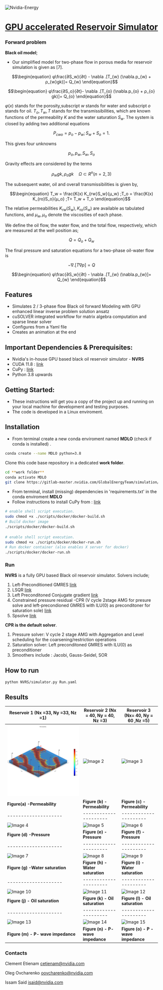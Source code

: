 ![Nvidia-Energy](../pino_modeling/3D/Forward_problem_results/FNO/TRUE/Evolution_water_3D.gif)

# [GPU accelerated Reservoir Simulator](https://gitlab-master.nvidia.com/GlobalEnergyTeam/simulation/gpu_black_oil_reservoir_simulation)


### Forward problem
**Black oil model**;

 - Our simplified model for two-phase flow in porous media for reservoir simulation is given as [7].
```math
\begin{equation}
φ\frac{∂S_w}{∂t} - \nabla .[T_{w} (\nabla.p_{w} + ρ_{w}gk)]= Q_{w} 
\end{equation}
```
```math
\begin{equation}
φ\frac{∂S_o}{∂t}- \nabla .[T_{o} (\nabla.p_{o} + ρ_{o} gk)]= Q_{o}     
\end{equation}
```
$`φ(x)`$ stands for the porosity,subscript $`w`$ stands for water and subscript $`o`$ stands for oil. $`T_{o},T_{w},T`$ stands for the transmissibilities, which are known functions of the permeability $`K`$ and the water saturation $`S_w`$. The system is closed by adding two additional equations

```math
\begin{equation}
P_{cwo} = p_o- p_w  ; S_w+ S_o=1. 
\end{equation}
``` 
This gives four unknowns
```math
\begin{equation}
p_{o}, p_{w}, S_{w}, S_{o}
\end{equation}
``` 
Gravity effects are considered by the terms 
```math
\begin{equation}
ρ_{w}gk,ρ_{o}gk\quad Ω \subset R^{n}(n = 2, 3) 
\end{equation}
``` 
The subsequent water, oil and overall transmissibilities is given by,
```math
\begin{equation} 
T_w = \frac{K(x) K_{rw}S_w}{μ_w}  ;T_o = \frac{K(x) K_{ro}S_o}{μ_o}   ;T= T_w + T_o          
\end{equation}
``` 
The relative permeabilities $`K_{rw} (S_w ),K_{ro} (S_w )`$ are available as tabulated functions, and $`μ_w,μ_o`$ denote the viscosities of each phase. 

We define the oil flow, the water flow, and the total flow, respectively, which are measured at the well position as; 
```math
\begin{equation} 
Q = Q_{o}  + Q_{w }
\end{equation}
``` 

The final pressure and saturation equations for a two-phase oil-water flow is
```math
\begin{equation} 
- ∇ .[T∇p]=Q   
\end{equation}
```  
```math
\begin{equation}                                               
φ\frac{∂S_w}{∂t} - \nabla .[T_{w} (\nabla.p_{w}]= Q_{w} 
\end{equation}
```  


## Features
* Simulates 2 / 3-phase flow Black oil forward Modeling with GPU enhanced linear inverse problem solution ansatz
* cuSOLVER integrated workflow for matrix algebra computation and sparse linear solver
* Configures from a Yaml file
* Creates an animation at the end

## Important Dependencies & Prerequisites:
- Nvidia's in-house GPU based black oil reservoir simulator - **NVRS**
- CUDA 11.8 : [link](https://developer.nvidia.com/cuda-11-8-0-download-archive)
- CuPy : [link](https://github.com/cupy/cupy.git)
- Python 3.8 upwards

## Getting Started:
- These instructions will get you a copy of the project up and running on your local machine for development and testing purposes. 
- The code is developed in a Linux enviroment.

## Installation

- From terminal create a new conda enviroment named **MDLO** (check if conda is installed) .
```bash
conda create --name MDLO python=3.8
```

Clone this code base repository in a dedicated **work folder**.
```bash
cd **work folder**
conda activate MDLO
git clone https://gitlab-master.nvidia.com/GlobalEnergyTeam/simulation/gpu_black_oil_reservoir_simulation.git

```
- From terminal, install (missing) dependencies in 'requirements.txt' in the conda enviroment **MDLO**
- Follow instructions to install CuPy from : [link](https://github.com/cupy/cupy.git)

```bash
# enable shell script execution.
sudo chmod +x ./scripts/docker/docker-build.sh
# Build docker image
./scripts/docker/docker-build.sh

# enable shell script execution.
sudo chmod +x ./scripts/docker/docker-run.sh
# Run docker container (also enables X server for docker)
./scripts/docker/docker-run.sh
```

### Run
**NVRS** is a fully GPU based Black oil reservoir simulator.
Solvers include;
1) Left-Preconditioned GMRES [link](https://docs.cupy.dev/en/stable/reference/generated/cupyx.scipy.sparse.linalg.gmres.html)
2) LSQR [link](https://docs.cupy.dev/en/stable/reference/generated/cupyx.scipy.sparse.linalg.lsqr.html)
3) Left Preconditoned Conjugate gradient [link](https://docs.cupy.dev/en/stable/reference/generated/cupyx.scipy.sparse.linalg.cg.html)
4) Constrained pressure residual -CPR  (V cycle 2stage AMG for presure solve and left-precondioned GMRES with ILU(0) as preconditoner for saturation sole) [link](https://doi.org/10.2118/96809-MS)
6) Spsolve [link](https://docs.cupy.dev/en/stable/reference/generated/cupyx.scipy.sparse.linalg.spsolve.html)


**CPR is the default solver**.
1) Pressure solver: V cycle 2 stage AMG with Aggregation and Level scheduling for the coarsening/restriction operations
2) Saturation solver:  Left preconditoned GMRES with ILU(0) as preconditioner
3) Smoothers include : Jacobi, Gauss-Seidel, SOR

## How to run

```
python NVRS/simulator.py Run.yaml
```
## Results
| Reservoir 1 (Nx =33, Ny =33, Nz =1) | Reservoir 2 (Nx = 40, Ny = 40, Nz =3)| Reservoir 3  (Nx= 40, Ny = 60 ,Nz =5)|
| --------------------|---------------------|---------------------|
| ![Image 1][img1]     | ![Image 2][img2]     | ![Image 3][img3]     |
| **Figure(a) -Permeability**| **Figure (b) - Permeability**| **Figure (c) - Permeability**|
| --------------------|---------------------|---------------------|
| ![Image 4][img4]     | ![Image 5][img5]     | ![Image 6][img6]     |
| **Figure (d) -Pressure**| **Figure (e) -Pressure**| **Figure (f) - Pressure** |
| --------------------|---------------------|---------------------|
| ![Image 7][img7]     | ![Image 8][img8]     | ![Image 9][img9]     |
| **Figure (g) -Water saturation**| **Figure (h) - Water saturation** | **Figure (i) - Water saturation** |
| --------------------|---------------------|---------------------|
| ![Image 10][img10]  | ![Image 11][img11]   | ![Image 12][img12]   |
| **Figure (j) - Oil saturation** | **Figure (k) - Oil saturation** | **Figure (l) - Oil saturation**|
| --------------------|---------------------|---------------------|
| ![Image 13][img13]  | ![Image 14][img14]   | ![Image 15][img15]   |
| **Figure (m) - P- wave impedance** | **Figure (n) - P- wave impedance** | **Figure (o) - P - wave impedance**|




[img1]: RESULTS/33331/Permeability.png "Permeability Field ( 33 by 33 by 1)"
[img2]: GPU_reservoir_simulator/RESULTS/40403/Permeability.png "Permeability Field ( 40 by 40 by 3)"
[img3]: GPU_reservoir_simulator/RESULTS/40605/Permeability.png "Permeability Field ( 40 by 60 by 5)"
[img4]: GPU_reservoir_simulator/RESULTS/33331/Evolution_pressure_3D.gif "Pressure Field (33 by 33 by 1)"
[img5]: GPU_reservoir_simulator/RESULTS/40403/Evolution_pressure_3D.gif "Pressure Field (40 by 40 by 3)"
[img6]: GPU_reservoir_simulator/RESULTS/40605/Evolution_pressure_3D.gif "Pressure Field (40 by 60 by 5)"
[img7]: GPU_reservoir_simulator/RESULTS/33331/Evolution_water_3D.gif "Water Field (33 by 33 by 1)"
[img8]: GPU_reservoir_simulator/RESULTS/40403/Evolution_water_3D.gif "Water Field (40 by 40 by 3)"
[img9]: GPU_reservoir_simulator/RESULTS/40605/Evolution_water_3D.gif "Water Field (40 by 60 by 5)"
[img10]: GPU_reservoir_simulator/RESULTS/33331/Evolution_oil_3D.gif "Oil Field (33 by 33 by 1)"
[img11]: GPU_reservoir_simulator/RESULTS/40403/Evolution_oil_3D.gif "Oil Field (40 by 40 by 3)"
[img12]: GPU_reservoir_simulator/RESULTS/40605/Evolution_oil_3D.gif "Oil Field (40 by 60 by 5)"
[img13]: GPU_reservoir_simulator/RESULTS/33331/Evolution2_impededance.gif "Impedance Field (33 by 33 by 1)"
[img14]: GPU_reservoir_simulator/RESULTS/40403/Evolution2_impededance.gif "Impedance Field (40 by 40 by 3)"
[img15]: GPU_reservoir_simulator/RESULTS/40605/Evolution2_impededance.gif "Impedance Field (40 by 60 by 5)"



### Contacts

Clement Etienam cetienam@nvidia.com

Oleg Ovcharenko oovcharenko@nvidia.com

Issam Said isaid@nvidia.com
